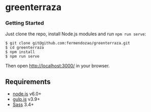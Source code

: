 # greenterraza

### Getting Started

Just clone the repo, install Node.js modules and run `npm run serve`:

```
$ git clone git@github.com:fermendozao/greenterraza.git
$ cd greenterraza
$ npm install
$ npm run serve
```

Then open [http://localhost:3000/](http://localhost:3000/) in your browser.

## Requirements

* [node.js](https://nodejs.org) v6.0+
* [gulp.js](http://gulpjs.com) v3.9+
* [Sass](http://sass-lang.com) 3.4+
